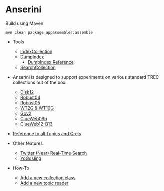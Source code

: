 Anserini
========

Build using Maven:

```
mvn clean package appassembler:assemble
```

* Tools

    * [IndexCollection](docs/index-collection.md)
    * [DumpIndex](docs/dumpindex.md)
        * [DumpIndex Reference](docs/dumpindex-reference.md)
    * [SearchCollection](docs/search-collection.md)

* Anserini is designed to support experiments on various standard TREC collections out of the box:

    * [Disk12](docs/experiments-disk12.md)
    * [Robust04](docs/experiments-robust04.md)
    * [Robust05](docs/experiments-robust05.md)
    * [WT2G & WT10G](docs/experiments-wt.md)
    * [Gov2](docs/experiments-gov2.md)
    * [ClueWeb09b](docs/experiments-clueweb09b.md)
    * [ClueWeb12-B13](docs/experiments-clueweb12-b13.md)

* [Reference to all Topics and Qrels](docs/topics-and-qrels.md)

* Other features

    * [Twitter (Near) Real-Time Search](docs/twitter-nrts.md)
    * [YoGosling](docs/yogosling.md)
    
* How-To

    * [Add a new collection class](docs/add-collection-class.md)
    * [Add a new topic reader](docs/add-topic-reader.md)
